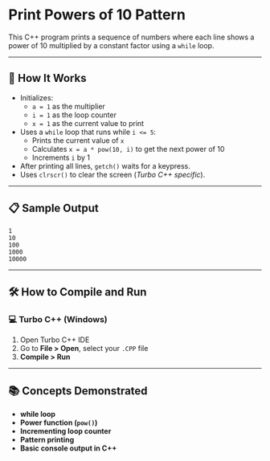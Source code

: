 # Print Powers of 10 Pattern

This C++ program prints a sequence of numbers where each line shows a power of 10 multiplied by a constant factor using a `while` loop.

---

## 🚀 How It Works

- Initializes:
  - `a = 1` as the multiplier
  - `i = 1` as the loop counter
  - `x = 1` as the current value to print
- Uses a `while` loop that runs while `i <= 5`:
  - Prints the current value of `x`
  - Calculates `x = a * pow(10, i)` to get the next power of 10
  - Increments `i` by 1
- After printing all lines, `getch()` waits for a keypress.
- Uses `clrscr()` to clear the screen (*Turbo C++ specific*).

---

## 📋 Sample Output

```
1
10
100
1000
10000
```

---

## 🛠️ How to Compile and Run

### 💻 Turbo C++ (Windows)

1. Open Turbo C++ IDE  
2. Go to **File > Open**, select your `.CPP` file  
3. **Compile > Run**

---

## 📚 Concepts Demonstrated
- **while loop**
- **Power function (`pow()`)**
- **Incrementing loop counter**
- **Pattern printing**
- **Basic console output in C++**
